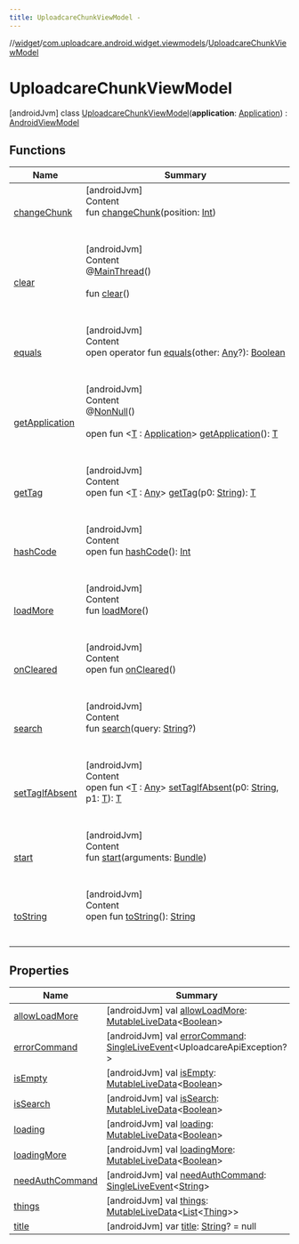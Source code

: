 ```yaml
---
title: UploadcareChunkViewModel -
---
```

//[widget](../../index.md)/[com.uploadcare.android.widget.viewmodels](../index.md)/[UploadcareChunkViewModel](index.md)



# UploadcareChunkViewModel  
 [androidJvm] class [UploadcareChunkViewModel](index.md)(**application**: [Application](https://developer.android.com/reference/kotlin/android/app/Application.html)) : [AndroidViewModel](https://developer.android.com/reference/kotlin/androidx/lifecycle/AndroidViewModel.html)   


## Functions  
  
|  Name|  Summary| 
|---|---|
| <a name="com.uploadcare.android.widget.viewmodels/UploadcareChunkViewModel/changeChunk/#kotlin.Int/PointingToDeclaration/"></a>[changeChunk](change-chunk.md)| <a name="com.uploadcare.android.widget.viewmodels/UploadcareChunkViewModel/changeChunk/#kotlin.Int/PointingToDeclaration/"></a>[androidJvm]  <br>Content  <br>fun [changeChunk](change-chunk.md)(position: [Int](https://kotlinlang.org/api/latest/jvm/stdlib/kotlin/-int/index.html))  <br><br><br>
| <a name="androidx.lifecycle/ViewModel/clear/#/PointingToDeclaration/"></a>[clear](../-uploadcare-view-model/index.md#%5Bandroidx.lifecycle%2FViewModel%2Fclear%2F%23%2FPointingToDeclaration%2F%5D%2FFunctions%2F814613827)| <a name="androidx.lifecycle/ViewModel/clear/#/PointingToDeclaration/"></a>[androidJvm]  <br>Content  <br>@[MainThread](https://developer.android.com/reference/kotlin/androidx/annotation/MainThread.html)()  <br>  <br>fun [clear](../-uploadcare-view-model/index.md#%5Bandroidx.lifecycle%2FViewModel%2Fclear%2F%23%2FPointingToDeclaration%2F%5D%2FFunctions%2F814613827)()  <br><br><br>
| <a name="kotlin/Any/equals/#kotlin.Any?/PointingToDeclaration/"></a>[equals](../../com.uploadcare.android.widget.worker/-uploadcare-work-manager-initializer/index.md#%5Bkotlin%2FAny%2Fequals%2F%23kotlin.Any%3F%2FPointingToDeclaration%2F%5D%2FFunctions%2F814613827)| <a name="kotlin/Any/equals/#kotlin.Any?/PointingToDeclaration/"></a>[androidJvm]  <br>Content  <br>open operator fun [equals](../../com.uploadcare.android.widget.worker/-uploadcare-work-manager-initializer/index.md#%5Bkotlin%2FAny%2Fequals%2F%23kotlin.Any%3F%2FPointingToDeclaration%2F%5D%2FFunctions%2F814613827)(other: [Any](https://kotlinlang.org/api/latest/jvm/stdlib/kotlin/-any/index.html)?): [Boolean](https://kotlinlang.org/api/latest/jvm/stdlib/kotlin/-boolean/index.html)  <br><br><br>
| <a name="androidx.lifecycle/AndroidViewModel/getApplication/#/PointingToDeclaration/"></a>[getApplication](../-uploadcare-view-model/index.md#%5Bandroidx.lifecycle%2FAndroidViewModel%2FgetApplication%2F%23%2FPointingToDeclaration%2F%5D%2FFunctions%2F814613827)| <a name="androidx.lifecycle/AndroidViewModel/getApplication/#/PointingToDeclaration/"></a>[androidJvm]  <br>Content  <br>@[NonNull](https://developer.android.com/reference/kotlin/androidx/annotation/NonNull.html)()  <br>  <br>open fun <[T](../-uploadcare-view-model/index.md#%5Bandroidx.lifecycle%2FAndroidViewModel%2FgetApplication%2F%23%2FPointingToDeclaration%2F%5D%2FFunctions%2F814613827) : [Application](https://developer.android.com/reference/kotlin/android/app/Application.html)> [getApplication](../-uploadcare-view-model/index.md#%5Bandroidx.lifecycle%2FAndroidViewModel%2FgetApplication%2F%23%2FPointingToDeclaration%2F%5D%2FFunctions%2F814613827)(): [T](../-uploadcare-view-model/index.md#%5Bandroidx.lifecycle%2FAndroidViewModel%2FgetApplication%2F%23%2FPointingToDeclaration%2F%5D%2FFunctions%2F814613827)  <br><br><br>
| <a name="androidx.lifecycle/ViewModel/getTag/#kotlin.String/PointingToDeclaration/"></a>[getTag](../-uploadcare-view-model/index.md#%5Bandroidx.lifecycle%2FViewModel%2FgetTag%2F%23kotlin.String%2FPointingToDeclaration%2F%5D%2FFunctions%2F814613827)| <a name="androidx.lifecycle/ViewModel/getTag/#kotlin.String/PointingToDeclaration/"></a>[androidJvm]  <br>Content  <br>open fun <[T](../-uploadcare-view-model/index.md#%5Bandroidx.lifecycle%2FViewModel%2FgetTag%2F%23kotlin.String%2FPointingToDeclaration%2F%5D%2FFunctions%2F814613827) : [Any](https://kotlinlang.org/api/latest/jvm/stdlib/kotlin/-any/index.html)> [getTag](../-uploadcare-view-model/index.md#%5Bandroidx.lifecycle%2FViewModel%2FgetTag%2F%23kotlin.String%2FPointingToDeclaration%2F%5D%2FFunctions%2F814613827)(p0: [String](https://kotlinlang.org/api/latest/jvm/stdlib/kotlin/-string/index.html)): [T](../-uploadcare-view-model/index.md#%5Bandroidx.lifecycle%2FViewModel%2FgetTag%2F%23kotlin.String%2FPointingToDeclaration%2F%5D%2FFunctions%2F814613827)  <br><br><br>
| <a name="kotlin/Any/hashCode/#/PointingToDeclaration/"></a>[hashCode](../../com.uploadcare.android.widget.worker/-uploadcare-work-manager-initializer/index.md#%5Bkotlin%2FAny%2FhashCode%2F%23%2FPointingToDeclaration%2F%5D%2FFunctions%2F814613827)| <a name="kotlin/Any/hashCode/#/PointingToDeclaration/"></a>[androidJvm]  <br>Content  <br>open fun [hashCode](../../com.uploadcare.android.widget.worker/-uploadcare-work-manager-initializer/index.md#%5Bkotlin%2FAny%2FhashCode%2F%23%2FPointingToDeclaration%2F%5D%2FFunctions%2F814613827)(): [Int](https://kotlinlang.org/api/latest/jvm/stdlib/kotlin/-int/index.html)  <br><br><br>
| <a name="com.uploadcare.android.widget.viewmodels/UploadcareChunkViewModel/loadMore/#/PointingToDeclaration/"></a>[loadMore](load-more.md)| <a name="com.uploadcare.android.widget.viewmodels/UploadcareChunkViewModel/loadMore/#/PointingToDeclaration/"></a>[androidJvm]  <br>Content  <br>fun [loadMore](load-more.md)()  <br><br><br>
| <a name="androidx.lifecycle/ViewModel/onCleared/#/PointingToDeclaration/"></a>[onCleared](../-uploadcare-view-model/index.md#%5Bandroidx.lifecycle%2FViewModel%2FonCleared%2F%23%2FPointingToDeclaration%2F%5D%2FFunctions%2F814613827)| <a name="androidx.lifecycle/ViewModel/onCleared/#/PointingToDeclaration/"></a>[androidJvm]  <br>Content  <br>open fun [onCleared](../-uploadcare-view-model/index.md#%5Bandroidx.lifecycle%2FViewModel%2FonCleared%2F%23%2FPointingToDeclaration%2F%5D%2FFunctions%2F814613827)()  <br><br><br>
| <a name="com.uploadcare.android.widget.viewmodels/UploadcareChunkViewModel/search/#kotlin.String?/PointingToDeclaration/"></a>[search](search.md)| <a name="com.uploadcare.android.widget.viewmodels/UploadcareChunkViewModel/search/#kotlin.String?/PointingToDeclaration/"></a>[androidJvm]  <br>Content  <br>fun [search](search.md)(query: [String](https://kotlinlang.org/api/latest/jvm/stdlib/kotlin/-string/index.html)?)  <br><br><br>
| <a name="androidx.lifecycle/ViewModel/setTagIfAbsent/#kotlin.String#TypeParam(bounds=[kotlin.Any])/PointingToDeclaration/"></a>[setTagIfAbsent](../-uploadcare-view-model/index.md#%5Bandroidx.lifecycle%2FViewModel%2FsetTagIfAbsent%2F%23kotlin.String%23TypeParam%28bounds%3D%5Bkotlin.Any%5D%29%2FPointingToDeclaration%2F%5D%2FFunctions%2F814613827)| <a name="androidx.lifecycle/ViewModel/setTagIfAbsent/#kotlin.String#TypeParam(bounds=[kotlin.Any])/PointingToDeclaration/"></a>[androidJvm]  <br>Content  <br>open fun <[T](../-uploadcare-view-model/index.md#%5Bandroidx.lifecycle%2FViewModel%2FsetTagIfAbsent%2F%23kotlin.String%23TypeParam%28bounds%3D%5Bkotlin.Any%5D%29%2FPointingToDeclaration%2F%5D%2FFunctions%2F814613827) : [Any](https://kotlinlang.org/api/latest/jvm/stdlib/kotlin/-any/index.html)> [setTagIfAbsent](../-uploadcare-view-model/index.md#%5Bandroidx.lifecycle%2FViewModel%2FsetTagIfAbsent%2F%23kotlin.String%23TypeParam%28bounds%3D%5Bkotlin.Any%5D%29%2FPointingToDeclaration%2F%5D%2FFunctions%2F814613827)(p0: [String](https://kotlinlang.org/api/latest/jvm/stdlib/kotlin/-string/index.html), p1: [T](../-uploadcare-view-model/index.md#%5Bandroidx.lifecycle%2FViewModel%2FsetTagIfAbsent%2F%23kotlin.String%23TypeParam%28bounds%3D%5Bkotlin.Any%5D%29%2FPointingToDeclaration%2F%5D%2FFunctions%2F814613827)): [T](../-uploadcare-view-model/index.md#%5Bandroidx.lifecycle%2FViewModel%2FsetTagIfAbsent%2F%23kotlin.String%23TypeParam%28bounds%3D%5Bkotlin.Any%5D%29%2FPointingToDeclaration%2F%5D%2FFunctions%2F814613827)  <br><br><br>
| <a name="com.uploadcare.android.widget.viewmodels/UploadcareChunkViewModel/start/#android.os.Bundle/PointingToDeclaration/"></a>[start](start.md)| <a name="com.uploadcare.android.widget.viewmodels/UploadcareChunkViewModel/start/#android.os.Bundle/PointingToDeclaration/"></a>[androidJvm]  <br>Content  <br>fun [start](start.md)(arguments: [Bundle](https://developer.android.com/reference/kotlin/android/os/Bundle.html))  <br><br><br>
| <a name="kotlin/Any/toString/#/PointingToDeclaration/"></a>[toString](../../com.uploadcare.android.widget.worker/-uploadcare-work-manager-initializer/index.md#%5Bkotlin%2FAny%2FtoString%2F%23%2FPointingToDeclaration%2F%5D%2FFunctions%2F814613827)| <a name="kotlin/Any/toString/#/PointingToDeclaration/"></a>[androidJvm]  <br>Content  <br>open fun [toString](../../com.uploadcare.android.widget.worker/-uploadcare-work-manager-initializer/index.md#%5Bkotlin%2FAny%2FtoString%2F%23%2FPointingToDeclaration%2F%5D%2FFunctions%2F814613827)(): [String](https://kotlinlang.org/api/latest/jvm/stdlib/kotlin/-string/index.html)  <br><br><br>


## Properties  
  
|  Name|  Summary| 
|---|---|
| <a name="com.uploadcare.android.widget.viewmodels/UploadcareChunkViewModel/allowLoadMore/#/PointingToDeclaration/"></a>[allowLoadMore](allow-load-more.md)| <a name="com.uploadcare.android.widget.viewmodels/UploadcareChunkViewModel/allowLoadMore/#/PointingToDeclaration/"></a> [androidJvm] val [allowLoadMore](allow-load-more.md): [MutableLiveData](https://developer.android.com/reference/kotlin/androidx/lifecycle/MutableLiveData.html)<[Boolean](https://kotlinlang.org/api/latest/jvm/stdlib/kotlin/-boolean/index.html)>   <br>
| <a name="com.uploadcare.android.widget.viewmodels/UploadcareChunkViewModel/errorCommand/#/PointingToDeclaration/"></a>[errorCommand](error-command.md)| <a name="com.uploadcare.android.widget.viewmodels/UploadcareChunkViewModel/errorCommand/#/PointingToDeclaration/"></a> [androidJvm] val [errorCommand](error-command.md): [SingleLiveEvent](../../com.uploadcare.android.widget.utils/-single-live-event/index.md)<UploadcareApiException?>   <br>
| <a name="com.uploadcare.android.widget.viewmodels/UploadcareChunkViewModel/isEmpty/#/PointingToDeclaration/"></a>[isEmpty](is-empty.md)| <a name="com.uploadcare.android.widget.viewmodels/UploadcareChunkViewModel/isEmpty/#/PointingToDeclaration/"></a> [androidJvm] val [isEmpty](is-empty.md): [MutableLiveData](https://developer.android.com/reference/kotlin/androidx/lifecycle/MutableLiveData.html)<[Boolean](https://kotlinlang.org/api/latest/jvm/stdlib/kotlin/-boolean/index.html)>   <br>
| <a name="com.uploadcare.android.widget.viewmodels/UploadcareChunkViewModel/isSearch/#/PointingToDeclaration/"></a>[isSearch](is-search.md)| <a name="com.uploadcare.android.widget.viewmodels/UploadcareChunkViewModel/isSearch/#/PointingToDeclaration/"></a> [androidJvm] val [isSearch](is-search.md): [MutableLiveData](https://developer.android.com/reference/kotlin/androidx/lifecycle/MutableLiveData.html)<[Boolean](https://kotlinlang.org/api/latest/jvm/stdlib/kotlin/-boolean/index.html)>   <br>
| <a name="com.uploadcare.android.widget.viewmodels/UploadcareChunkViewModel/loading/#/PointingToDeclaration/"></a>[loading](loading.md)| <a name="com.uploadcare.android.widget.viewmodels/UploadcareChunkViewModel/loading/#/PointingToDeclaration/"></a> [androidJvm] val [loading](loading.md): [MutableLiveData](https://developer.android.com/reference/kotlin/androidx/lifecycle/MutableLiveData.html)<[Boolean](https://kotlinlang.org/api/latest/jvm/stdlib/kotlin/-boolean/index.html)>   <br>
| <a name="com.uploadcare.android.widget.viewmodels/UploadcareChunkViewModel/loadingMore/#/PointingToDeclaration/"></a>[loadingMore](loading-more.md)| <a name="com.uploadcare.android.widget.viewmodels/UploadcareChunkViewModel/loadingMore/#/PointingToDeclaration/"></a> [androidJvm] val [loadingMore](loading-more.md): [MutableLiveData](https://developer.android.com/reference/kotlin/androidx/lifecycle/MutableLiveData.html)<[Boolean](https://kotlinlang.org/api/latest/jvm/stdlib/kotlin/-boolean/index.html)>   <br>
| <a name="com.uploadcare.android.widget.viewmodels/UploadcareChunkViewModel/needAuthCommand/#/PointingToDeclaration/"></a>[needAuthCommand](need-auth-command.md)| <a name="com.uploadcare.android.widget.viewmodels/UploadcareChunkViewModel/needAuthCommand/#/PointingToDeclaration/"></a> [androidJvm] val [needAuthCommand](need-auth-command.md): [SingleLiveEvent](../../com.uploadcare.android.widget.utils/-single-live-event/index.md)<[String](https://kotlinlang.org/api/latest/jvm/stdlib/kotlin/-string/index.html)>   <br>
| <a name="com.uploadcare.android.widget.viewmodels/UploadcareChunkViewModel/things/#/PointingToDeclaration/"></a>[things](things.md)| <a name="com.uploadcare.android.widget.viewmodels/UploadcareChunkViewModel/things/#/PointingToDeclaration/"></a> [androidJvm] val [things](things.md): [MutableLiveData](https://developer.android.com/reference/kotlin/androidx/lifecycle/MutableLiveData.html)<[List](https://kotlinlang.org/api/latest/jvm/stdlib/kotlin.collections/-list/index.html)<[Thing](../../com.uploadcare.android.widget.data/-thing/index.md)>>   <br>
| <a name="com.uploadcare.android.widget.viewmodels/UploadcareChunkViewModel/title/#/PointingToDeclaration/"></a>[title](title.md)| <a name="com.uploadcare.android.widget.viewmodels/UploadcareChunkViewModel/title/#/PointingToDeclaration/"></a> [androidJvm] var [title](title.md): [String](https://kotlinlang.org/api/latest/jvm/stdlib/kotlin/-string/index.html)? = null   <br>

